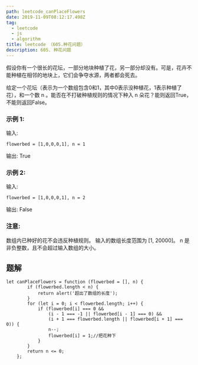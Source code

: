 ```yaml
---
path: leetcode_canPlaceFlowers
date: 2019-11-09T08:12:17.498Z
tag:
  - leetcode
  - js
  - algorithm
title: leetcode （605.种花问题）
description: 605. 种花问题
---
```

假设你有一个很长的花坛，一部分地块种植了花，另一部分却没有。可是，花卉不能种植在相邻的地块上，它们会争夺水源，两者都会死去。

给定一个花坛（表示为一个数组包含0和1，其中0表示没种植花，1表示种植了花），和一个数 n 。能否在不打破种植规则的情况下种入 n 朵花？能则返回True，不能则返回False。

### 示例 1:

输入: 
```
flowerbed = [1,0,0,0,1], n = 1
```
输出: True

### 示例 2:

输入: 
```
flowerbed = [1,0,0,0,1], n = 2
```
输出: False

### 注意:

数组内已种好的花不会违反种植规则。
输入的数组长度范围为 [1, 20000]。
n 是非负整数，且不会超过输入数组的大小。


## 题解
```	
let canPlaceFlowers = function (flowerbed = [], n) {
		if (flowerbed.length < n) {
			return alert('超出了数组的长度');
		}
		for (let i = 0; i < flowerbed.length; i++) {
			if (flowerbed[i] === 0 &&
				(i - 1 === -1 || flowerbed[i - 1] === 0) &&
				(i + 1 === flowerbed.length || flowerbed[i + 1] === 0)) {
				n--;
				flowerbed[i] = 1;//把花种下
			}
		}
		return n <= 0;
	};
```
